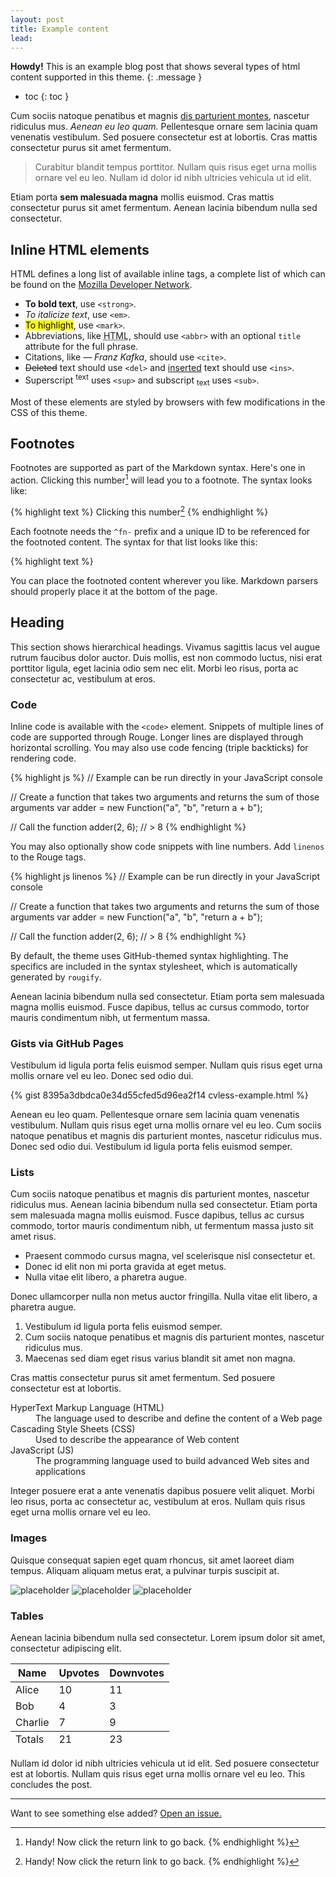 ```yaml
---
layout: post
title: Example content
lead:
---
```


**Howdy!** This is an example blog post that shows several types of <abbr>html</abbr> content supported in this theme.
{: .message }

- toc
{: toc }

Cum sociis natoque penatibus et magnis <a href="#">dis parturient montes</a>, nascetur ridiculus mus. _Aenean eu leo quam._ Pellentesque ornare sem lacinia quam venenatis vestibulum. Sed posuere consectetur est at lobortis. Cras mattis consectetur purus sit amet fermentum.

> Curabitur blandit tempus porttitor. Nullam quis risus eget urna mollis ornare vel eu leo. Nullam id dolor id nibh ultricies vehicula ut id elit.

Etiam porta **sem malesuada magna** mollis euismod. Cras mattis consectetur purus sit amet fermentum. Aenean lacinia bibendum nulla sed consectetur.

## Inline HTML elements

HTML defines a long list of available inline tags, a complete list of which can be found on the [Mozilla Developer Network](https://developer.mozilla.org/en-US/docs/Web/HTML/Element).

-   **To bold text**, use `<strong>`.
-   _To italicize text_, use `<em>`.
-   <mark>To highlight</mark>, use `<mark>`.
-   Abbreviations, like <abbr title="HyperText Markup Langage">HTML</abbr>, should use `<abbr>` with an optional `title` attribute for the full phrase.
-   Citations, like <cite>— Franz Kafka</cite>, should use `<cite>`.
-   <del>Deleted</del> text should use `<del>` and <ins>inserted</ins> text should use `<ins>`.
-   Superscript <sup>text</sup> uses `<sup>` and subscript <sub>text</sub> uses `<sub>`.

Most of these elements are styled by browsers with few modifications in the CSS of this theme.

## Footnotes

Footnotes are supported as part of the Markdown syntax. Here's one in action. Clicking this number[^fn-sample] will lead you to a footnote. The syntax looks like:

{% highlight text %}
Clicking this number[^fn-sample]
{% endhighlight %}

Each footnote needs the `^fn-` prefix and a unique ID to be referenced for the footnoted content. The syntax for that list looks like this:

{% highlight text %}
[^fn-sample]: Handy! Now click the return link to go back.
{% endhighlight %}

You can place the footnoted content wherever you like. Markdown parsers should properly place it at the bottom of the page.

## Heading

This section shows hierarchical headings. Vivamus sagittis lacus vel augue rutrum faucibus dolor auctor. Duis mollis, est non commodo luctus, nisi erat porttitor ligula, eget lacinia odio sem nec elit. Morbi leo risus, porta ac consectetur ac, vestibulum at eros.

### Code

Inline code is available with the `<code>` element. Snippets of multiple lines of code are supported through Rouge. Longer lines are displayed through horizontal scrolling. You may also use code fencing (triple backticks) for rendering code.

{% highlight js %}
// Example can be run directly in your JavaScript console

// Create a function that takes two arguments and returns the sum of those arguments
var adder = new Function("a", "b", "return a + b");

// Call the function
adder(2, 6);
// > 8
{% endhighlight %}

You may also optionally show code snippets with line numbers. Add `linenos` to the Rouge tags.

{% highlight js linenos %}
// Example can be run directly in your JavaScript console

// Create a function that takes two arguments and returns the sum of those arguments
var adder = new Function("a", "b", "return a + b");

// Call the function
adder(2, 6);
// > 8
{% endhighlight %}

By default, the theme uses GitHub-themed syntax highlighting. The specifics are included in the syntax stylesheet, which is automatically generated by `rougify`.

Aenean lacinia bibendum nulla sed consectetur. Etiam porta sem malesuada magna mollis euismod. Fusce dapibus, tellus ac cursus commodo, tortor mauris condimentum nibh, ut fermentum massa.

### Gists via GitHub Pages

Vestibulum id ligula porta felis euismod semper. Nullam quis risus eget urna mollis ornare vel eu leo. Donec sed odio dui.

{% gist 8395a3dbdca0e34d55cfed5d96ea2f14 cvless-example.html %}

Aenean eu leo quam. Pellentesque ornare sem lacinia quam venenatis vestibulum. Nullam quis risus eget urna mollis ornare vel eu leo. Cum sociis natoque penatibus et magnis dis parturient montes, nascetur ridiculus mus. Donec sed odio dui. Vestibulum id ligula porta felis euismod semper.

### Lists

Cum sociis natoque penatibus et magnis dis parturient montes, nascetur ridiculus mus. Aenean lacinia bibendum nulla sed consectetur. Etiam porta sem malesuada magna mollis euismod. Fusce dapibus, tellus ac cursus commodo, tortor mauris condimentum nibh, ut fermentum massa justo sit amet risus.

-   Praesent commodo cursus magna, vel scelerisque nisl consectetur et.
-   Donec id elit non mi porta gravida at eget metus.
-   Nulla vitae elit libero, a pharetra augue.

Donec ullamcorper nulla non metus auctor fringilla. Nulla vitae elit libero, a pharetra augue.

1.  Vestibulum id ligula porta felis euismod semper.
2.  Cum sociis natoque penatibus et magnis dis parturient montes, nascetur ridiculus mus.
3.  Maecenas sed diam eget risus varius blandit sit amet non magna.

Cras mattis consectetur purus sit amet fermentum. Sed posuere consectetur est at lobortis.

<dl>
  <dt>HyperText Markup Language (HTML)</dt>
  <dd>The language used to describe and define the content of a Web page</dd>

  <dt>Cascading Style Sheets (CSS)</dt>
  <dd>Used to describe the appearance of Web content</dd>

  <dt>JavaScript (JS)</dt>
  <dd>The programming language used to build advanced Web sites and applications</dd>
</dl>

Integer posuere erat a ante venenatis dapibus posuere velit aliquet. Morbi leo risus, porta ac consectetur ac, vestibulum at eros. Nullam quis risus eget urna mollis ornare vel eu leo.

### Images

Quisque consequat sapien eget quam rhoncus, sit amet laoreet diam tempus. Aliquam aliquam metus erat, a pulvinar turpis suscipit at.

![placeholder](https://via.placeholder.com/800x400 "Large example image")
![placeholder](https://via.placeholder.com/400x200 "Medium example image")
![placeholder](https://via.placeholder.com/200x200 "Small example image")

### Tables

Aenean lacinia bibendum nulla sed consectetur. Lorem ipsum dolor sit amet, consectetur adipiscing elit.

<table class="table">
  <thead>
    <tr>
      <th>Name</th>
      <th>Upvotes</th>
      <th>Downvotes</th>
    </tr>
  </thead>
  <tfoot>
    <tr>
      <td>Totals</td>
      <td>21</td>
      <td>23</td>
    </tr>
  </tfoot>
  <tbody>
    <tr>
      <td>Alice</td>
      <td>10</td>
      <td>11</td>
    </tr>
    <tr>
      <td>Bob</td>
      <td>4</td>
      <td>3</td>
    </tr>
    <tr>
      <td>Charlie</td>
      <td>7</td>
      <td>9</td>
    </tr>
  </tbody>
</table>

Nullam id dolor id nibh ultricies vehicula ut id elit. Sed posuere consectetur est at lobortis. Nullam quis risus eget urna mollis ornare vel eu leo. This concludes the post.

* * *

Want to see something else added? <a href="https://github.com/piazzai/cvless/issues/new">Open an issue.</a>

[^fn-sample]: Handy! Now click the return link to go back.
